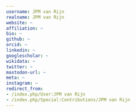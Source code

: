 ```yaml
---
username: JPM van Rijn
realname: JPM van Rijn
website: ~
affiliation: ~
bio: ~
github: ~
orcid: ~
linkedin: ~
googlescholar: ~
wikidata: ~
twitter: ~
mastodon-url: ~
meta: ~
instagram: ~
redirect_from:
- /index.php/User:JPM van Rijn
- /index.php/Special:Contributions/JPM van Rijn
---
```

